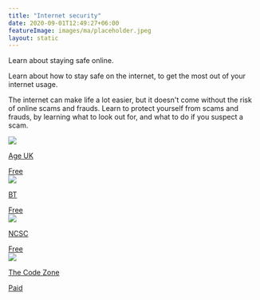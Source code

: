 ```yaml
---
title: "Internet security"
date: 2020-09-01T12:49:27+06:00
featureImage: images/ma/placeholder.jpeg
layout: static
---
```


Learn about staying safe online.

Learn about how to stay safe on the internet, to get the most out of your internet usage.

The internet can make life a lot easier, but it doesn't come without the risk of online scams and frauds. Learn to protect yourself from scams and frauds, by learning what to look out for, and what to do if you suspect a scam.

<a class="ma-link" href="https://www.ageuk.org.uk/information-advice/work-learning/technology-internet/internet-security/"><div class="ma-card ma-card-Learning"><div class="ma-icon"><img src ="/images/icon-check.png"/></div><div class="ma-name"><p>Age UK</p></div><div class="ma-paid-text"><span>Free</span></div></div></a><a class="ma-link" href="https://community.bt.com/t5/Announcements-Guides-Community/Staying-safe-online-Free-10-minute-training/td-p/2187501"><div class="ma-card ma-card-Learning"><div class="ma-icon"><img src ="/images/icon-check.png"/></div><div class="ma-name"><p>BT</p></div><div class="ma-paid-text"><span>Free</span></div></div></a><a class="ma-link" href="https://www.ncsc.gov.uk/collection/top-tips-for-staying-secure-online"><div class="ma-card ma-card-Learning"><div class="ma-icon"><img src ="/images/icon-check.png"/></div><div class="ma-name"><p>NCSC</p></div><div class="ma-paid-text"><span>Free</span></div></div></a><a class="ma-link" href="https://www.awin1.com/cread.php?awinmid=37332&awinaffid=1198638&ued=https%3A%2F%2Fwww.thecodezone.co.uk%2Fgame-dev-club-for-grownups"><div class="ma-card ma-card-Learning"><div class="ma-icon"><img src ="/images/icon-pound.png"/></div><div class="ma-name"><p>The Code Zone</p></div><div class="ma-paid-text"><span>Paid</span></div></div></a>  

<br/><br/>






